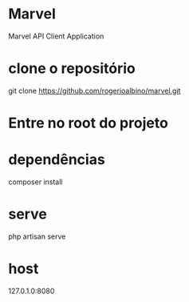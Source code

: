 # Marvel
Marvel API Client  Application

# clone o repositório 
git clone https://github.com/rogerioalbino/marvel.git

# Entre no root do projeto

# dependências
composer install

# serve
php artisan serve

# host
127.0.1.0:8080
